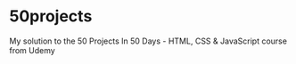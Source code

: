 # 50projects
My solution to the 50 Projects In 50 Days - HTML, CSS &amp; JavaScript course from Udemy
